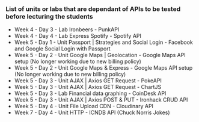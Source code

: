 ### List of units or labs that are dependant of APIs to be tested before lecturing the students

  - Week 4 - Day 3 - Lab Ironbeers - PunkAPI
  - Week 4 - Day 4 - Lab Express Spotify - Spotify API
  - Week 5 - Day 1 - Unit Passport | Strategies and Social Login - Facebook and Google Social Login with Passport
  - Week 5 - Day 2 - Unit Google Maps | Geolocation - Google Maps API setup (No longer working due to new billing policy)
  - Week 5 - Day 2 - Unit Google Maps & Express - Google Maps API setup (No longer working due to new billing policy)
  - Week 5 - Day 3 - Unit AJAX | Axios GET Request - PokeAPI
  - Week 5 - Day 3 - Unit AJAX | Axios GET Request - ChartJS
  - Week 5 - Day 3 - Lab Financial data graphing - CoinDesk API
  - Week 5 - Day 3 - Unit AJAX | Axios POST & PUT - Ironhack CRUD API
  - Week 5 - Day 4 - Unit File Upload CDN - Cloudinary API
  - Week 7 - Day 4 - Unit HTTP - ICNDB API (Chuck Norris Jokes)
